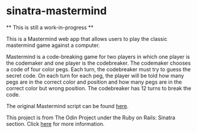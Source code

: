 # sinatra-mastermind

** This is still a work-in-progress **

This is a Mastermind web app that allows users to play the classic mastermind game against a computer.

Mastermind is a code-breaking game for two players in which one player is the codemaker and one player is the codebreaker. The codemaker chooses a code of four color pegs. Each turn, the codebreaker must try to guess the secret code. On each turn for each peg, the player will be told how many pegs are in the correct color and position and how many pegs are in the correct color but wrong position. The codebreaker has 12 turns to break the code. 

The original Mastermind script can be found [here](https://github.com/SophiaLWu/project-OOP-with-ruby/tree/master/mastermind).

This project is from The Odin Project under the Ruby on Rails: Sinatra section.
Click [here](http://www.theodinproject.com/courses/ruby-on-rails/lessons/sinatra-project) for more information.
